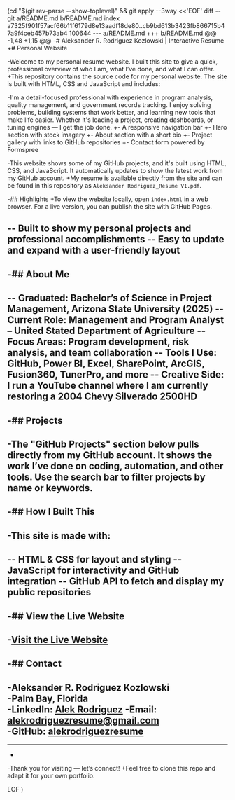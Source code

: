  (cd "$(git rev-parse --show-toplevel)" && git apply --3way <<'EOF' 
diff --git a/README.md b/README.md
index a7325f901f57acf66b11f6179d8e13aadf18de80..cb9bd613b3423fb866715b47a9f4ceb457b73ab4 100644
--- a/README.md
+++ b/README.md
@@ -1,48 +1,15 @@
-# Aleksander R. Rodriguez Kozlowski | Interactive Resume
+# Personal Website
 
-Welcome to my personal resume website. I built this site to give a quick, professional overview of who I am, what I’ve done, and what I can offer.
+This repository contains the source code for my personal website. The site is built with HTML, CSS and JavaScript and includes:
 
-I'm a detail-focused professional with experience in program analysis, quality management, and government records tracking. I enjoy solving problems, building systems that work better, and learning new tools that make life easier. Whether it's leading a project, creating dashboards, or tuning engines — I get the job done.
+- A responsive navigation bar
+- Hero section with stock imagery
+- About section with a short bio
+- Project gallery with links to GitHub repositories
+- Contact form powered by Formspree
 
-This website shows some of my GitHub projects, and it's built using HTML, CSS, and JavaScript. It automatically updates to show the latest work from my GitHub account.
+My resume is available directly from the site and can be found in this repository as `Aleksander Rodriguez_Resume V1.pdf`.
 
-## Highlights
+To view the website locally, open `index.html` in a web browser. For a live version, you can publish the site with GitHub Pages.
 
-- Built to show my personal projects and professional accomplishments
-- Easy to update and expand with a user-friendly layout
-
-## About Me
-
-- **Graduated:** Bachelor’s of Science in Project Management, Arizona State University (2025)
-- **Current Role:** Management and Program Analyst – United Stated Department of Agriculture
-- **Focus Areas:** Program development, risk analysis, and team collaboration
-- **Tools I Use:** GitHub, Power BI, Excel, SharePoint, ArcGIS, Fusion360, TunerPro, and more
-- **Creative Side:** I run a YouTube channel where I am currently restoring a 2004 Chevy Silverado 2500HD
-
-## Projects
-
-The "GitHub Projects" section below pulls directly from my GitHub account. It shows the work I’ve done on coding, automation, and other tools. Use the search bar to filter projects by name or keywords.
-
-## How I Built This
-
-This site is made with:
-
-- **HTML & CSS** for layout and styling
-- **JavaScript** for interactivity and GitHub integration
-- **GitHub API** to fetch and display my public repositories
-
-## View the Live Website
-
-[Visit the Live Website](https://alekrodriguezresume.github.io/Resume/)
-
-## Contact
-
-**Aleksander R. Rodriguez Kozlowski**  
-Palm Bay, Florida  
-LinkedIn: [Alek Rodriguez](https://linkedin.com/in/alekrodriguez)
-Email: [alekrodriguezresume@gmail.com](mailto:alekrodriguezresume@gmail.com)  
-GitHub: [alekrodriguezresume](https://github.com/alekrodriguezresume)
-
----
-
-Thank you for visiting — let’s connect!
+Feel free to clone this repo and adapt it for your own portfolio.
 
EOF
)
